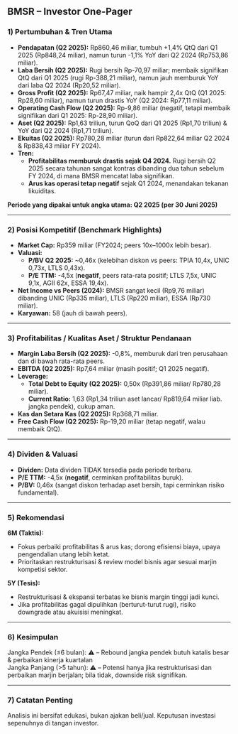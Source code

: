 ## BMSR – Investor One-Pager

### 1) Pertumbuhan & Tren Utama
- **Pendapatan (Q2 2025):** Rp860,46 miliar, tumbuh +1,4% QtQ dari Q1 2025 (Rp848,24 miliar), namun turun -1,1% YoY dari Q2 2024 (Rp753,86 miliar).
- **Laba Bersih (Q2 2025):** Rugi bersih Rp-70,97 miliar; membaik signifikan QtQ dari Q1 2025 (rugi Rp-388,21 miliar), namun jauh memburuk YoY dari laba Q2 2024 (Rp20,52 miliar).
- **Gross Profit (Q2 2025):** Rp67,47 miliar, naik hampir 2,4x QtQ (Q1 2025: Rp28,60 miliar), namun turun drastis YoY (Q2 2024: Rp77,11 miliar).
- **Operating Cash Flow (Q2 2025):** Rp-9,86 miliar (negatif, tetapi membaik signifikan dari Q1 2025: Rp-28,90 miliar).
- **Aset (Q2 2025):** Rp1,63 triliun, turun QoQ dari Q1 2025 (Rp1,70 triliun) & YoY dari Q2 2024 (Rp1,71 triliun).
- **Ekuitas (Q2 2025):** Rp780,28 miliar (turun dari Rp822,64 miliar Q2 2024 & Rp838,43 miliar FY 2024).
- **Tren:**  
  - **Profitabilitas memburuk drastis sejak Q4 2024.** Rugi bersih Q2 2025 secara tahunan sangat kontras dibanding dua tahun sebelum FY 2024, di mana BMSR mencatat laba signifikan.
  - **Arus kas operasi tetap negatif** sejak Q1 2024, menandakan tekanan likuiditas.

**Periode yang dipakai untuk angka utama: Q2 2025 (per 30 Juni 2025)**

---

### 2) Posisi Kompetitif (Benchmark Highlights)
- **Market Cap:** Rp359 miliar (FY2024; peers 10x–1000x lebih besar).
- **Valuasi:**  
  - **P/BV Q2 2025:** ~0,46x (kelebihan diskon vs peers: TPIA 10,4x, UNIC 0,73x, LTLS 0,43x).
  - **P/E TTM:** -4,5x (**negatif**, peers rata-rata positif; LTLS 7,5x, UNIC 9,1x, AGII 62x, ESSA 19,4x).
- **Net Income vs Peers (2024):** BMSR sangat kecil (Rp9,76 miliar) dibanding UNIC (Rp335 miliar), LTLS (Rp220 miliar), ESSA (Rp730 miliar).
- **Karyawan:** 58 (jauh di bawah peers).

---

### 3) Profitabilitas / Kualitas Aset / Struktur Pendanaan
- **Margin Laba Bersih (Q2 2025):** -0,8%, memburuk dari tren perusahaan dan di bawah rata-rata peers.
- **EBITDA (Q2 2025):** Rp7,64 miliar (masih positif; Q1 2025 negatif).
- **Leverage:**  
  - **Total Debt to Equity (Q2 2025):** 0,50x (Rp391,86 miliar/ Rp780,28 miliar).
  - **Current Ratio:** 1,63 (Rp1,34 triliun aset lancar/ Rp819,64 miliar liab. jangka pendek), cukup aman.
- **Kas dan Setara Kas (Q2 2025):** Rp368,71 miliar.
- **Free Cash Flow (Q2 2025):** Rp-19,20 miliar (tetap negatif, walau membaik QtQ).

---

### 4) Dividen & Valuasi
- **Dividen:** Data dividen TIDAK tersedia pada periode terbaru.
- **P/E TTM:** -4,5x (**negatif**, cerminkan profitabilitas buruk).
- **P/BV:** 0,46x (sangat diskon terhadap aset bersih, tapi cerminkan risiko fundamental).

---

### 5) Rekomendasi
**6M (Taktis):**  
- Fokus perbaiki profitabilitas & arus kas; dorong efisiensi biaya, upaya pengendalian utang lebih ketat.
- Prioritaskan restrukturisasi & review model bisnis agar sesuai marjin kompetisi sektor.

**5Y (Tesis):**  
- Restrukturisasi & ekspansi terbatas ke bisnis margin tinggi jadi kunci.
- Jika profitabilitas gagal dipulihkan (berturut-turut rugi), risiko downgrade atau akuisisi meningkat.

---

### 6) Kesimpulan
Jangka Pendek (≤6 bulan): ⚠️ – Rebound jangka pendek butuh katalis besar & perbaikan kinerja kuartalan  
Jangka Panjang (>5 tahun): ⚠️ – Potensi hanya jika restrukturisasi dan perbaikan marjin berjalan; bila tidak, downside risk signifikan.

---

### 7) Catatan Penting
Analisis ini bersifat edukasi, bukan ajakan beli/jual. Keputusan investasi sepenuhnya di tangan investor.